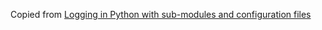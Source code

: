 Copied from [Logging in Python with sub-modules and configuration files](https://www.internalpointers.com/post/logging-python-sub-modules-and-configuration-files)